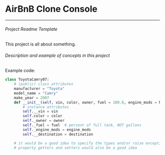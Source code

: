 # AirBnB Clone Console

---
###### Project Readme Template
This project is all about something.

###### Description and example of concepts in this project 


Example code:
```python
class ToyotaCamry07:
    # (public) class attributes
    manufacturer = "Toyota"
    model_name = "Camry"
    make_year = 2007
    def __init__(self, vin, color, owner, fuel = 100.0, engine_mods = None, destination = None):
        # instance attributes
        self.__vin = vin
        self.color = color
        self._owner = owner
        self._fuel = fuel  # percent of full tank, NOT gallons
        self._engine_mods = engine_mods
        self.__destination = destination

    # it would be a good idea to specify the types and/or raise exceptions to enforce types
    # property getters and setters would also be a good idea
```
